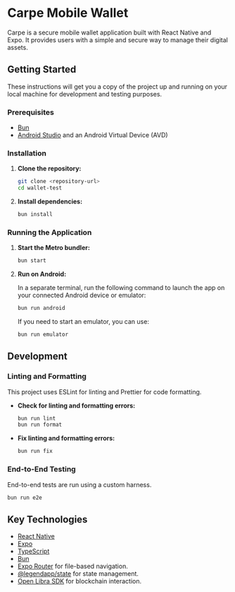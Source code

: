 # Carpe Mobile Wallet

Carpe is a secure mobile wallet application built with React Native and Expo. It provides users with a simple and secure way to manage their digital assets.

## Getting Started

These instructions will get you a copy of the project up and running on your local machine for development and testing purposes.

### Prerequisites

- [Bun](https://bun.sh/)
- [Android Studio](https://developer.android.com/studio) and an Android Virtual Device (AVD)

### Installation

1.  **Clone the repository:**

    ```bash
    git clone <repository-url>
    cd wallet-test
    ```

2.  **Install dependencies:**

    ```bash
    bun install
    ```

### Running the Application

1.  **Start the Metro bundler:**

    ```bash
    bun start
    ```

2.  **Run on Android:**

    In a separate terminal, run the following command to launch the app on your connected Android device or emulator:

    ```bash
    bun run android
    ```

    If you need to start an emulator, you can use:

    ```bash
    bun run emulator
    ```

## Development

### Linting and Formatting

This project uses ESLint for linting and Prettier for code formatting.

-   **Check for linting and formatting errors:**
    ```bash
    bun run lint
    bun run format
    ```
-   **Fix linting and formatting errors:**
    ```bash
    bun run fix
    ```

### End-to-End Testing

End-to-end tests are run using a custom harness.

```bash
bun run e2e
```

## Key Technologies

-   [React Native](https://reactnative.dev/)
-   [Expo](https://expo.dev/)
-   [TypeScript](https://www.typescriptlang.org/)
-   [Bun](https://bun.sh/)
-   [Expo Router](https://docs.expo.dev/router/introduction/) for file-based navigation.
-   [@legendapp/state](https://legendapp.com/open-source/state/) for state management.
-   [Open Libra SDK](https://github.com/open-libra/libra-web-sdk-ts) for blockchain interaction.